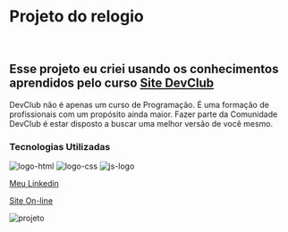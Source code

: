 <h1>Projeto do relogio</h1>
<br>
<h2>Esse projeto eu criei usando os conhecimentos aprendidos pelo curso <a href="https://rodolfomori.com.br/devclub/">Site DevClub</a></h2>
<p>DevClub não é apenas um curso de Programação. É uma formação de profissionais com um propósito ainda maior. Fazer parte da Comunidade DevClub é estar disposto a buscar uma melhor versão de você mesmo.</p>
<h3>Tecnologias Utilizadas</h3>

<img src="https://img.shields.io/badge/HTML-239120?style=for-the-badge&logo=html5&logoColor=white" alt="logo-html"/>
<img src="https://img.shields.io/badge/CSS3-1572B6?style=for-the-badge&logo=css3&logoColor=white" alt="logo-css"/>
<img src="https://img.shields.io/badge/JavaScript-F7DF1E?style=for-the-badge&logo=javascript&logoColor=black" alt="js-logo"/>

<a href='https://www.linkedin.com/in/guilherme-link-corbellini-49686b264/'>Meu Linkedin</a>

<a href='https://relogioglc.netlify.app/'>Site On-line</a>

<img src="https://github.com/GuilhermeLC23/Relogio/blob/main/Captura%20de%20tela%202024-02-19%20184607.png?raw=true" alt="projeto">
